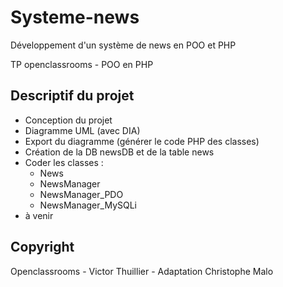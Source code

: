 # Systeme-news
Développement d'un système de news en POO et PHP

TP openclassrooms - POO en PHP

## Descriptif du projet
- Conception du projet
- Diagramme UML (avec DIA)
- Export du diagramme (générer le code PHP des classes)
- Création de la DB newsDB et de la table news
- Coder les classes :
    - News
    - NewsManager
    - NewsManager_PDO
    - NewsManager_MySQLi
- à venir

## Copyright
Openclassrooms - Victor Thuillier - Adaptation Christophe Malo